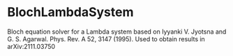 # BlochLambdaSystem
Bloch equation solver for a Lambda system based on Iyyanki V. Jyotsna and G. S. Agarwal. Phys. Rev. A 52, 3147 (1995). Used to obtain results in arXiv:2111.03750 
